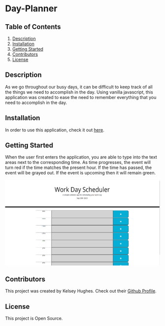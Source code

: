 # Day-Planner

## Table of Contents 
1. [Description](#Description)
2. [Installation](#Installation)
3. [Getting Started](#GettingStarted)
4. [Contributors](#Contributors)
5. [License](#License)

## Description 
As we go throughout our busy days, it can be difficult to keep track of all the things we need to accomplish in the day. Using vanilla javascript, this application was created to ease the need to remember everything that you need to accomplish in the day. 

## Installation 
In order to use this application, check it out [here](https://kelbri10.github.io/Day-Planner/).

## Getting Started 
When the user first enters the application, you are able to type into the text areas next to the corresponding time. As time progresses, the event will turn red if the time matches the present hour. If the time has passed, the event will be grayed out. If the event is upcoming then it will remain green. 

![Image of Day Planner](dayplanner.png)

## Contributors 
This project was created by Kelsey Hughes. Check out their [Github Profile](https://github.com/kelbri10).

## License 
This project is Open Source. 